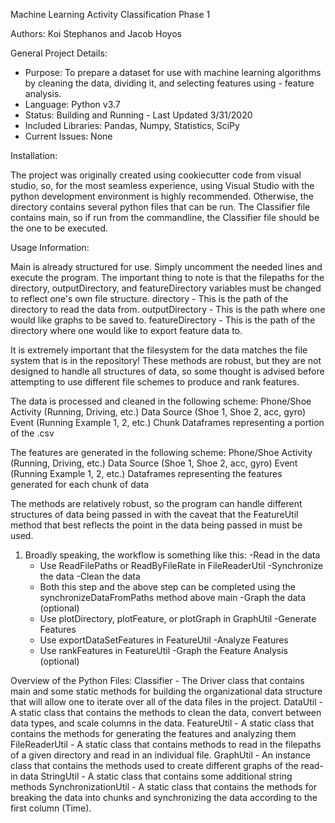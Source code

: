 Machine Learning Activity Classification Phase 1

Authors: Koi Stephanos and Jacob Hoyos

General Project Details:

- Purpose: To prepare a dataset for use with machine learning algorithms by cleaning the data, dividing it, and selecting features using - feature analysis.
- Language: Python v3.7
- Status: Building and Running - Last Updated 3/31/2020
- Included Libraries: Pandas, Numpy, Statistics, SciPy
- Current Issues: None

Installation:

The project was originally created using cookiecutter code from visual studio, so, for the most seamless experience, using Visual Studio with the python development environment is highly recommended. Otherwise, the directory contains several python files that can be run. The Classifier file contains main, so if run from the commandline, the Classifier file should be the one to be executed. 

Usage Information:

Main is already structured for use. Simply uncomment the needed lines and execute the program. The important thing to note is that the filepaths for the directory, outputDirectory, and featureDirectory variables must be changed to reflect one's own file structure. 
directory - This is the path of the directory to read the data from.
outputDirectory - This is the path where one would like graphs to be saved to.
featureDirectory - This is the path of the directory where one would like to export feature data to.

It is extremely important that the filesystem for the data matches the file system that is in the repository! These methods are robust, but they are not designed to handle all structures of data, so some thought is advised before attempting to use different file schemes to produce and rank features.

The data is processed and cleaned in the following scheme:
Phone/Shoe
  Activity (Running, Driving, etc.)
    Data Source (Shoe 1, Shoe 2, acc, gyro)
      Event (Running Example 1, 2, etc.)
        Chunk
          Dataframes representing a portion of the .csv
        
The features are generated in the following scheme:
Phone/Shoe
  Activity (Running, Driving, etc.)
    Data Source (Shoe 1, Shoe 2, acc, gyro)
      Event (Running Example 1, 2, etc.)
        Dataframes representing the features generated for each chunk of data
        
The methods are relatively robust, so the program can handle different structures of data being passed in with the caveat that the FeatureUtil method that best reflects the point in the data being passed in must be used. 

1. Broadly speaking, the workflow is something like this:
  -Read in the data
    - Use ReadFilePaths or ReadByFileRate in FileReaderUtil
  -Synchronize the data
  -Clean the data 
    - Both this step and the above step can be completed using the synchronizeDataFromPaths method above main
  -Graph the data (optional)
    - Use plotDirectory, plotFeature, or plotGraph in GraphUtil
  -Generate Features
    - Use exportDataSetFeatures in FeatureUtil
  -Analyze Features
    - Use rankFeatures in FeatureUtil
  -Graph the Feature Analysis (optional)

Overview of the Python Files:
Classifier - The Driver class that contains main and some static methods for building the organizational data structure that will allow one to iterate over all of the data files in the project. 
DataUtil - A static class that contains the methods to clean the data, convert between data types, and scale columns in the data.
FeatureUtil - A static class that contains the methods for generating the features and analyzing them
FileReaderUtil - A static class that contains methods to read in the filepaths of a given directory and read in an individual file.
GraphUtil - An instance class that contains the methods used to create different graphs of the read-in data
StringUtil - A static class that contains some additional string methods 
SynchronizationUtil - A static class that contains the methods for breaking the data into chunks and synchronizing the data according to the first column (Time).



